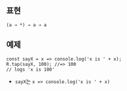 
## 표현
```
(a → *) → a → a
```


## 예제
```
const sayX = x => console.log('x is ' + x);
R.tap(sayX, 100); //=> 100
// logs 'x is 100'
```
- `sayX`는 `x => console.log('x is ' + x)`
